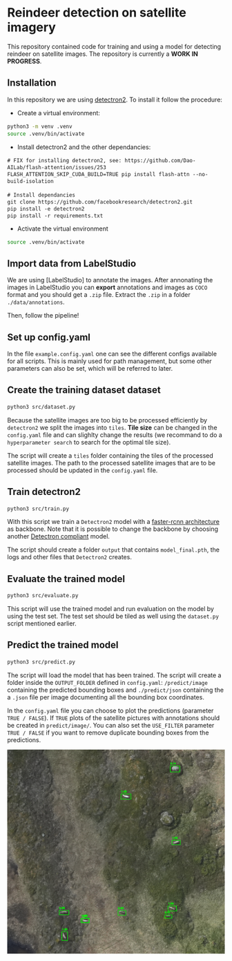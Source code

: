 # Reindeer detection on satellite imagery

This repository contained code for training and using a model for detecting reindeer on satellite images. The repository is currently a **WORK IN PROGRESS**.

## Installation

In this repository we are using [detectron2](https://github.com/facebookresearch/detectron2). To install it follow the procedure:

- Create a virtual environment:

```bash
python3 -m venv .venv
source .venv/bin/activate
```

- Install detectron2 and the other dependancies:

```
# FIX for installing detectron2, see: https://github.com/Dao-AILab/flash-attention/issues/253
FLASH_ATTENTION_SKIP_CUDA_BUILD=TRUE pip install flash-attn --no-build-isolation 

# Install dependancies
git clone https://github.com/facebookresearch/detectron2.git
pip install -e detectron2
pip install -r requirements.txt
```


- Activate the virtual environment

```bash
source .venv/bin/activate
```

## Import data from LabelStudio

We are using [LabelStudio] to annotate the images. After annonating the images in LabelStudio you can **export** annotations and images as `COCO` format and you should get a `.zip` file. Extract the `.zip` in a folder `./data/annotations`.

Then, follow the pipeline!

## Set up config.yaml

In the file `example.config.yaml` one can see the different configs available for all scripts. This is mainly used for path management, but some other parameters can also be set, which will be referred to later.

## Create the training dataset dataset

```bash
python3 src/dataset.py
```

Because the satellite images are too big to be processed efficiently by `detectron2` we split the images into `tiles`. **Tile size** can be changed in the `config.yaml` file and can slighlty change the results (we recommand to do a `hyperparameter search` to search for the optimal tile size).

The script will create a `tiles` folder containing the tiles of the processed satellite images. The path to the processed satellite images that are to be processed should be updated in the `config.yaml` file.

## Train detectron2

```bash
python3 src/train.py
```

With this script we train a `Detectron2` model with a [faster-rcnn architecture](https://github.com/facebookresearch/detectron2/blob/main/configs/COCO-Detection/fast_rcnn_R_50_FPN_1x.yaml) as backbone. Note that it is possible to change the backbone by choosing another [Detectron compliant](https://github.com/facebookresearch/detectron2/tree/main/configs/COCO-Detection) model.

The script should create a folder `output` that contains `model_final.pth`, the logs and other files that `Detectron2` creates.

## Evaluate the trained model

```bash
python3 src/evaluate.py
```

This script will use the trained model and run evaluation on the model by using the test set. The test set should be tiled as well using the ``dataset.py`` script mentioned earlier.

## Predict the trained model

```bash
python3 src/predict.py
```

The script will load the model that has been trained. The script will create a folder inside the `OUTPUT_FOLDER` defined in `config.yaml`: `/predict/image` containing the predicted bounding boxes and `./predict/json` containing the a `.json` file per image documenting all the bounding box coordinates.

In the `config.yaml` file you can choose to plot the predictions (parameter `TRUE / FALSE`). If `TRUE` plots of the satellite pictures with annotations should be created in `predict/image/`. You can also set the `USE_FILTER` parameter `TRUE / FALSE` if you want to remove duplicate bounding boxes from the predictions.

![Model prediction for a satellite picture](./predict/image/pred_crop.png)
